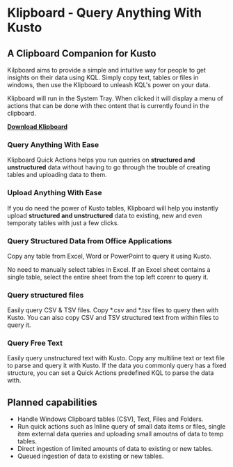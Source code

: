 # Klipboard - Query Anything With Kusto 

## A Clipboard Companion for Kusto
Kilpboard aims to provide a simple and intuitive way for people to get insights on their data using KQL. Simply copy text, tables or files in windows, then use the Klipboard to unleash KQL's power on your data.

Klipboard will run in the System Tray. When clicked it will display a menu of actions that can be done with thec ontent that is currently found in the clipboard.

**[Download Klipboard](https://github.com/yogilad/Klipboard/releases)**

### Query Anything With Ease 
Klipboard Quick Actions helps you run queries on **structured and unstructured** data without having to go through the trouble of creating tables and uploading data to them.

### Upload Anything With Ease
If you do need the power of Kusto tables, Klipboard will help you instantly upload **structured and unstructured** data to existing, new and even temporaty tables with just a few clicks.

### Query Structured Data from Office Applications 
Copy any table from Excel, Word or PowerPoint to query it using Kusto. 

No need to manually select tables in Excel. If an Excel sheet contains a single table, select the entire sheet from the top left corenr to query it.

### Query structured files
Easily query CSV & TSV files. Copy *.csv and *.tsv files to query then with Kusto. 
You can also copy CSV and TSV structured text from within files to query it.

### Query Free Text
Easily query unstructured text with Kusto. Copy any multiline text or text file to parse and query it with Kusto.
If the data you commonly query has a fixed structure, you can set a Quick Actions predefined KQL to parse the data with.


## Planned capabilities
* Handle Windows Clipboard tables (CSV), Text, Files and Folders.
* Run quick actions such as Inline query of small data items or files, single item external data queries and uploading small amoutns of data to temp tables.
* Direct ingestion of limited amounts of data to existing or new tables.
* Queued ingestion of data to existing or new tables.
